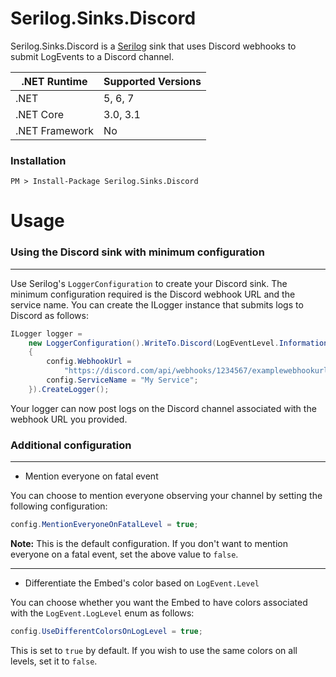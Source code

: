 # Serilog.Sinks.Discord

Serilog.Sinks.Discord is a [Serilog](https://github.com/serilog/serilog) sink that uses Discord webhooks to submit LogEvents to a Discord channel.

| **.NET Runtime** 	| **Supported Versions**   	 |
|------------------	|----------------------------|
| .NET             	| 5, 6, 7                    |
| .NET Core        	| 3.0, 3.1     	             |
| .NET Framework   	| No	                     |

### Installation

```
PM > Install-Package Serilog.Sinks.Discord
```

# Usage

### Using the Discord sink with minimum configuration

---

Use Serilog's `LoggerConfiguration` to create your Discord sink. 
The minimum configuration required is the Discord webhook URL and the service name.
You can create the ILogger instance that submits logs to Discord as follows:

```csharp
ILogger logger = 
    new LoggerConfiguration().WriteTo.Discord(LogEventLevel.Information, config =>
    {
        config.WebhookUrl =
            "https://discord.com/api/webhooks/1234567/examplewebhookurl";
        config.ServiceName = "My Service";
    }).CreateLogger();
```
Your logger can now post logs on the Discord channel associated with the webhook URL you provided.


### Additional configuration

---

* Mention everyone on fatal event

You can choose to mention everyone observing your channel by setting the following configuration:
```csharp
config.MentionEveryoneOnFatalLevel = true;
```

**Note:** This is the default configuration. If you don't want to mention everyone on a fatal event, set the above value to `false`.

---

* Differentiate the Embed's color based on `LogEvent.Level`

You can choose whether you want the Embed to have colors associated with the `LogEvent.LogLevel` enum as follows:
```csharp
config.UseDifferentColorsOnLogLevel = true;
```

This is set to `true` by default. If you wish to use the same colors on all levels, set it to `false`.